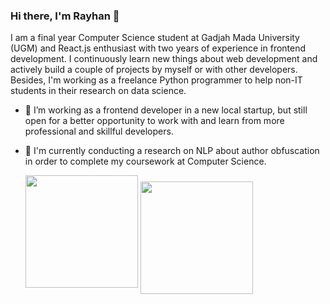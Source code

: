 ### Hi there, I'm Rayhan 👋
I am a final year Computer Science student at Gadjah Mada University (UGM) and React.js enthusiast with two years of experience in frontend development. I continuously learn new things about web development and actively build a couple of projects by myself or with other developers. Besides, I'm working as a freelance Python programmer to help non-IT students in their research on data science.

- 🌱 I’m working as a frontend developer in a new local startup, but still open for a better opportunity to work with and learn from more professional and skillful developers.
- 🔭 I'm currently conducting a research on NLP about author obfuscation in order to complete my coursework at Computer Science.

  <img align="center" style="margin-bottom: 20px;" src="https://github-readme-stats.vercel.app/api?username=rayhannr&show_icons=true&count_private=true&bg_color=45,c31432,240b36&text_color=ffffff&title_color=ffffff&icon_color=ffffff" height=180px/>
  
  <img align="center" src="https://github-readme-stats.vercel.app/api/top-langs/?username=rayhannr&count_private=true&layout=compact&bg_color=45,c31432,240b36&text_color=ffffff&title_color=ffffff&icon_color=ffffff" height=180px/>
